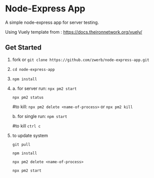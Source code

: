 # Node-Express App

A simple node-express app for server testing.

Using Vuely template from : https://docs.theironnetwork.org/vuely/

## Get Started

1. fork or `git clone https://github.com/zwerb/node-express-app.git`

2. `cd node-express-app`

3. `npm install`

4. 
   a. for server run:
	`npx pm2 start`

	`npx pm2 status`

	#to kill: 
	`npx pm2 delete <name-of-process>`
	or
	`npx pm2 kill`

	b. for single run:
	`npm start`
	
	#to kill
	`ctrl c`

5. to update system

	`git pull`

	`npm install`

	`npx pm2 delete <name-of-process>`

	`npx pm2 start`


